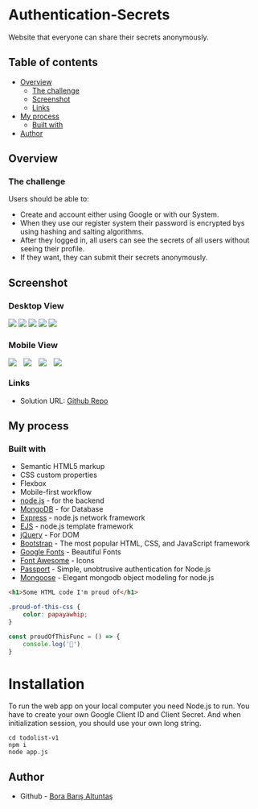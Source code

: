 # Authentication-Secrets

Website that everyone can share their secrets anonymously.

## Table of contents

- [Overview](#overview)
    - [The challenge](#the-challenge)
    - [Screenshot](#screenshot)
    - [Links](#links)
- [My process](#my-process)
    - [Built with](#built-with)
- [Author](#author)

## Overview

### The challenge

Users should be able to:

- Create and account either using Google or with our System.
- When they use our register system their password is encrypted bys using hashing and salting algorithms.
- After they logged in, all users can see the secrets of all users without seeing their profile.
- If they want, they can submit their secrets anonymously.

## Screenshot

### Desktop View

![](design/ss1.png)
![](design/ss2.png)
![](design/ss3.png)
![](design/ss4.png)
![](design/ss5.png)

### Mobile View

<div style="display:flex; gap: 1em; flex-wrap: wrap">
<img src="design/mss2.png">
<img src="design/mss3.png">
<img src="design/mss1.png">
<img src="design/mss4.png">
</div>

### Links

- Solution URL: [Github Repo](https://github.com/bbaltuntas/Authentication-Secrets)

## My process

### Built with

- Semantic HTML5 markup
- CSS custom properties
- Flexbox
- Mobile-first workflow
- [node.js](http://nodejs.org) - for the backend
- [MongoDB](https://www.mongodb.com/) - for Database
- [Express](https://expressjs.com) - node.js network framework
- [EJS](https://ejs.co) - node.js template framework
- [jQuery](https://jquery.com/) - For DOM
- [Bootstrap](https://getbootstrap.com/) - The most popular HTML, CSS, and JavaScript framework
- [Google Fonts](https://fonts.google.com) - Beautiful Fonts
- [Font Awesome](https://fontawesome.com/) - Icons
- [Passport](https://www.passportjs.org/) - Simple, unobtrusive authentication for Node.js
- [Mongoose](https://mongoosejs.com/) - Elegant mongodb object modeling for node.js

```html
<h1>Some HTML code I'm proud of</h1>
```

```css
.proud-of-this-css {
    color: papayawhip;
}
```

```js
const proudOfThisFunc = () => {
    console.log('🎉')
}
```

# Installation

To run the web app on your local computer you need Node.js to run. You have to create your own Google Client ID and
Client Secret. And when initialization session, you should use your own long string.

```
cd todolist-v1
npm i
node app.js
```

## Author

- Github - [Bora Barış Altuntaş](https://github.com/bbaltuntas)
